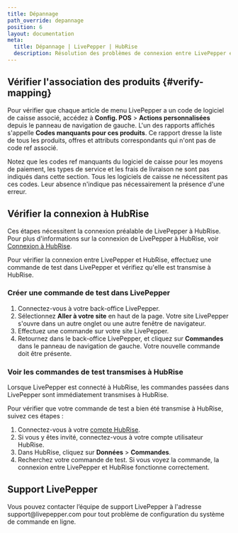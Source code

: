 ```yaml
---
title: Dépannage
path_override: depannage
position: 6
layout: documentation
meta:
  title: Dépannage | LivePepper | HubRise
  description: Résolution des problèmes de connexion entre LivePepper et HubRise pour que votre logiciel de caisse et les autres apps fonctionnent de manière cohérente. Connectez les apps et synchronisez vos données.
---
```


## Vérifier l'association des produits {#verify-mapping}

Pour vérifier que chaque article de menu LivePepper a un code de logiciel de caisse associé, accédez à **Config. POS** > **Actions personnalisées** depuis le panneau de navigation de gauche. L'un des rapports affichés s'appelle **Codes manquants pour ces produits**. Ce rapport dresse la liste de tous les produits, offres et attributs correspondants qui n'ont pas de code ref associé.

Notez que les codes ref manquants du logiciel de caisse pour les moyens de paiement, les types de service et les frais de livraison ne sont pas indiqués dans cette section. Tous les logiciels de caisse ne nécessitent pas ces codes. Leur absence n'indique pas nécessairement la présence d'une erreur.

## Vérifier la connexion à HubRise

Ces étapes nécessitent la connexion préalable de LivePepper à HubRise. Pour plus d'informations sur la connexion de LivePepper à HubRise, voir [Connexion à HubRise](/apps/livepepper/connect-hubrise).

Pour vérifier la connexion entre LivePepper et HubRise, effectuez une commande de test dans LivePepper et vérifiez qu'elle est transmise à HubRise.

### Créer une commande de test dans LivePepper

1. Connectez-vous à votre back-office LivePepper.
2. Sélectionnez **Aller à votre site** en haut de la page. Votre site LivePepper s'ouvre dans un autre onglet ou une autre fenêtre de navigateur.
3. Effectuez une commande sur votre site LivePepper.
4. Retournez dans le back-office LivePepper, et cliquez sur **Commandes** dans le panneau de navigation de gauche. Votre nouvelle commande doit être présente.

### Voir les commandes de test transmises à HubRise

Lorsque LivePepper est connecté à HubRise, les commandes passées dans LivePepper sont immédiatement transmises à HubRise.

Pour vérifier que votre commande de test a bien été transmise à HubRise, suivez ces étapes :

1. Connectez-vous à votre [compte HubRise](https://manager.hubrise.com).
2. Si vous y êtes invité, connectez-vous à votre compte utilisateur HubRise.
3. Dans HubRise, cliquez sur **Données** > **Commandes**.
4. Recherchez votre commande de test. Si vous voyez la commande, la connexion entre LivePepper et HubRise fonctionne correctement.

## Support LivePepper

Vous pouvez contacter l’équipe de support LivePepper à l'adresse support\@livepepper.com pour tout problème de configuration du système de commande en ligne.
